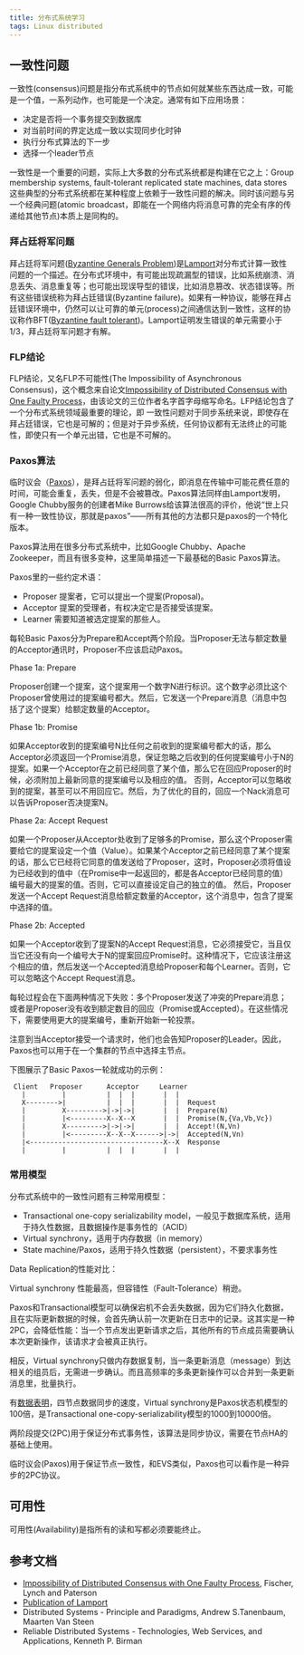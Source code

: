 ```yaml
---
title: 分布式系统学习
tags: Linux distributed
---
```


## 一致性问题

一致性(consensus)问题是指分布式系统中的节点如何就某些东西达成一致，可能是一个值，一系列动作，也可能是一个决定。通常有如下应用场景：

- 决定是否将一个事务提交到数据库
- 对当前时间的界定达成一致以实现同步化时钟
- 执行分布式算法的下一步
- 选择一个leader节点

一致性是一个重要的问题，实际上大多数的分布式系统都是构建在它之上：Group membership systems, fault-tolerant replicated state machines, data stores 这些典型的分布式系统都在某种程度上依赖于一致性问题的解决。同时该问题与另一个经典问题(atomic broadcast，即能在一个网络内将消息可靠的完全有序的传递给其他节点)本质上是同构的。

### 拜占廷将军问题

拜占廷将军问题([Byzantine Generals Problem](http://research.microsoft.com/en-us/um/people/lamport/pubs/byz.pdf))是[Lamport](http://en.wikipedia.org/wiki/Leslie_Lamport)对分布式计算一致性问题的一个描述。在分布式环境中，有可能出现疏漏型的错误，比如系统崩溃、消息丢失、消息重复等；也可能出现误导型的错误，比如消息篡改、状态错误等。所有这些错误统称为拜占廷错误(Byzantine failure)。如果有一种协议，能够在拜占廷错误环境中，仍然可以让可靠的单元(process)之间通信达到一致性，这样的协议称作BFT([Byzantine fault tolerant](http://en.wikipedia.org/wiki/Byzantine_fault_tolerance))。Lamport证明发生错误的单元需要小于1/3，拜占廷将军问题才有解。

### FLP结论

FLP结论，又名FLP不可能性(The Impossibility of Asynchronous Consensus)，这个概念来自论文[Impossibility of Distributed Consensus with One Faulty Process](http://macs.citadel.edu/rudolphg/csci604/ImpossibilityofConsensus.pdf)，由该论文的三位作者名字首字母缩写命名。LFP结论包含了一个分布式系统领域最重要的理论，即 一致性问题对于同步系统来说，即使存在拜占廷错误，它也是可解的；但是对于异步系统，任何协议都有无法终止的可能性，即使只有一个单元出错，它也是不可解的。

### Paxos算法

临时议会（[Paxos](https://en.wikipedia.org/wiki/Paxos_(computer_science))），是拜占廷将军问题的弱化，即消息在传输中可能花费任意的时间，可能会重复，丢失，但是不会被篡改。Paxos算法同样由Lamport发明，Google Chubby服务的创建者Mike Burrows给该算法很高的评价，他说“世上只有一种一致性协议，那就是paxos”——所有其他的方法都只是paxos的一个特化版本。

Paxos算法用在很多分布式系统中，比如Google Chubby、Apache Zookeeper，而且有很多变种，这里简单描述一下最基础的Basic Paxos算法。

Paxos里的一些约定术语：

- Proposer 提案者，它可以提出一个提案(Proposal)。
- Acceptor 提案的受理者，有权决定它是否接受该提案。
- Learner 需要知道被选定提案的那些人。

每轮Basic Paxos分为Prepare和Accept两个阶段。当Proposer无法与额定数量的Acceptor通讯时，Proposer不应该启动Paxos。

Phase 1a: Prepare

Proposer创建一个提案，这个提案用一个数字N进行标识。这个数字必须比这个Proposer曾使用过的提案编号都大。然后，它发送一个Prepare消息（消息中包括了这个提案）给额定数量的Acceptor。

Phase 1b: Promise

如果Acceptor收到的提案编号N比任何之前收到的提案编号都大的话，那么Acceptor必须返回一个Promise消息，保证忽略之后收到的任何提案编号小于N的提案。如果一个Acceptor在之前已经同意了某个值，那么它在回应Proposer的时候，必须附加上最新同意的提案编号以及相应的值。
否则，Acceptor可以忽略收到的提案，甚至可以不用回应它。然后，为了优化的目的，回应一个Nack消息可以告诉Proposer否决提案N。

Phase 2a: Accept Request

如果一个Proposer从Acceptor处收到了足够多的Promise，那么这个Proposer需要给它的提案设定一个值（Value）。如果某个Acceptor之前已经同意了某个提案的话，那么它已经将它同意的值发送给了Proposer，这时，Proposer必须将值设为已经收到的值中（在Promise中一起返回的，都是各Acceptor已经同意的值）编号最大的提案的值。否则，它可以直接设定自己的独立的值。
然后，Proposer发送一个Accept Request消息给额定数量的Acceptor，这个消息中，包含了提案中选择的值。

Phase 2b: Accepted

如果一个Acceptor收到了提案N的Accept Request消息，它必须接受它，当且仅当它还没有向一个编号大于N的提案回应Promise时。这种情况下，它应该注册这个相应的值，然后发送一个Accepted消息给Proposer和每个Learner。否则，它可以忽略这个Accept Request消息。

每轮过程会在下面两种情况下失败：多个Proposer发送了冲突的Prepare消息；或者是Proposer没有收到额定数目的回应（Promise或Accepted）。在这些情况下，需要使用更大的提案编号，重新开始新一轮投票。

注意到当Acceptor接受一个请求时，他们也会告知Proposer的Leader。因此，Paxos也可以用于在一个集群的节点中选择主节点。

下图展示了Basic Paxos一轮就成功的示例：

     Client   Proposer      Acceptor     Learner
       |         |          |  |  |       |  |
       X-------->|          |  |  |       |  |  Request
       |         X--------->|->|->|       |  |  Prepare(N)
       |         |<---------X--X--X       |  |  Promise(N,{Va,Vb,Vc})
       |         X--------->|->|->|       |  |  Accept!(N,Vn)
       |         |<---------X--X--X------>|->|  Accepted(N,Vn)
       |<---------------------------------X--X  Response
       |         |          |  |  |       |  |


### 常用模型

分布式系统中的一致性问题有三种常用模型：

- Transactional one-copy serializability model，一般见于数据库系统，适用于持久性数据，且数据操作是事务性的（ACID）
- Virtual synchrony，适用于内存数据（in memory）
- State machine/Paxos，适用于持久性数据（persistent），不要求事务性

Data Replication的性能对比：

Virtual synchrony 性能最高，但容错性（Fault-Tolerance）稍逊。

Paxos和Transactional模型可以确保宕机不会丢失数据，因为它们持久化数据，且在实际更新数据的时候，会首先确认前一次更新在日志中的记录。这其实是一种2PC，会降低性能：当一个节点发出更新请求之后，其他所有的节点成员需要确认本次更新操作，该请求才会被真正执行。

相反，Virtual synchrony只做内存数据复制，当一条更新消息（message）到达相关的组员后，无需进一步确认。而且高频率的多条更新操作可以合并到一条更新消息里，批量执行。

有[数据表明](http://en.wikipedia.org/wiki/Virtual_synchrony#Performance)，四节点数据同步的速度，Virtual synchrony是Paxos状态机模型的100倍，是Transactional one-copy-serializability模型的1000到10000倍。

两阶段提交(2PC)用于保证分布式事务性，该算法是同步协议，需要在节点HA的基础上使用。

临时议会(Paxos)用于保证节点一致性，和EVS类似，Paxos也可以看作是一种异步的2PC协议。

## 可用性

可用性(Availability)是指所有的读和写都必须要能终止。

## 参考文档

- [Impossibility of Distributed Consensus with One Faulty Process](http://macs.citadel.edu/rudolphg/csci604/ImpossibilityofConsensus.pdf), Fischer, Lynch and Paterson
- [Publication of Lamport](http://research.microsoft.com/en-us/um/people/lamport/pubs/pubs.html)
- Distributed Systems - Principle and Paradigms, Andrew S.Tanenbaum, Maarten Van Steen
- Reliable Distributed Systems - Technologies, Web Services, and Applications, Kenneth P. Birman
